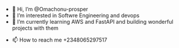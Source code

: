 - 👋 Hi, I’m @Omachonu-prosper
- 👀 I’m interested in Softwre Engineering and devops
- 🌱 I’m currently learning AWS and FastAPI and building wonderful projects with them
<!-- - 💞️  -->
- 📫 How to reach me +2348065297517

<!---
Omachonu-prosper/Omachonu-prosper is a ✨ special ✨ repository because its `README.md` (this file) appears on your GitHub profile.
You can click the Preview link to take a look at your changes.
--->
